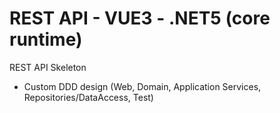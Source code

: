 # REST API - VUE3 - .NET5 (core runtime)

REST API Skeleton

- Custom DDD design (Web, Domain, Application Services, Repositories/DataAccess, Test)

